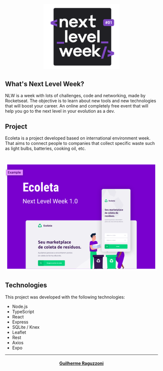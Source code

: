 <h1 align="center">
    <img alt="NextLevelWeek" title="#NextLevelWeek" src='./web/src/assets/nlw.png' width="250px" />
</h1>

## What's Next Level Week?

NLW is a week with lots of challenges, code and networking, made by Rocketseat.
The objective is to learn about new tools and new technologies that will boost your career.
An online and completely free event that will help you go to the next level in your evolution as a dev.

## Project

Ecoleta is a project developed based on international environment week. 
That aims to connect people to companies that collect specific waste such as light bulbs, batteries, cooking oil, etc.

<h1 align="center">
    <img alt="Example" title="Example" src="./web/src/assets/example.png" width="500px" />
</h1>

## Technologies

This project was developed with the following technologies:

- Node.js
- TypeScript
- React
- Express
- SQLite / Knex
- Leaflet
- Rest
- Axios
- Expo

---

<h4 align="center">
    <a href="https://www.linkedin.com/in/guilherme-raguzzoni-b3566396/" target="_blank">Guilherme Raguzzoni</a>
</h4>

